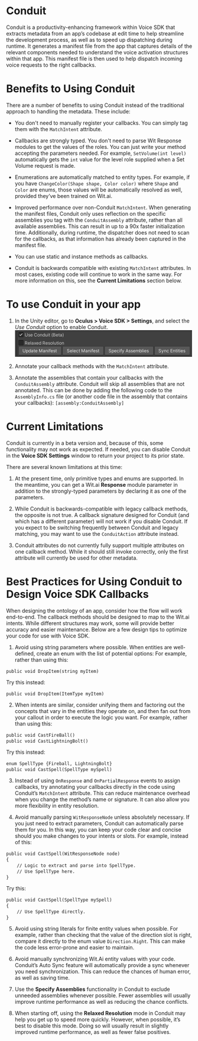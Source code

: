 # Conduit

Conduit is a productivity-enhancing framework within Voice SDK that extracts metadata from an app’s codebase at edit time to help streamline the development process, as well as to speed up dispatching during runtime. It generates a manifest file from the app that captures details of the relevant components needed to understand the voice activation structures within that app. This manifest file is then used to help dispatch incoming voice requests to the right callbacks.

# Benefits to Using Conduit

There are a number of benefits to using Conduit instead of the traditional approach to handling the metadata. These include:

* You don't need to manually register your callbacks. You can simply tag them with the `MatchIntent` attribute.

* Callbacks are strongly typed. You don't need to parse Wit Response modules to get the values of the roles. You can just write your method accepting the parameters needed. For example, `SetVolume(int level)` automatically gets the `int` value for the level role supplied when a Set Volume request is made.

* Enumerations are automatically matched to entity types. For example, if you have `ChangeColor(Shape shape, Color color)` where `Shape` and `Color` are enums, those values will be automatically resolved as well, provided they’ve been trained on Wit.ai.

* Improved performance over non-Conduit `MatchIntent`. When generating the manifest files, Conduit only uses reflection on the specific assemblies you tag with the `ConduitAssembly` attribute, rather than all available assemblies. This can result in up to a 90x faster initialization time. Additionally, during runtime, the dispatcher does not need to scan for the callbacks, as that information has already been captured in the manifest file.

* You can use static and instance methods as callbacks.

* Conduit is backwards compatible with existing `MatchIntent` attributes. In most cases, existing code will continue to work in the same way. For more information on this, see the **Current Limitations** section below.

# To use Conduit in your app

1. In the Unity editor, go to **Oculus > Voice SDK > Settings**, and select the *Use Conduit* option to enable Conduit.
![image](Images/UseConduitCheckbox.png)
2. Annotate your callback methods with the `MatchIntent` attribute.

3. Annotate the assemblies that contain your callbacks with the `ConduitAssembly` attribute. Conduit will skip all assemblies that are not annotated. This can be done by adding the following code to the `AssemblyInfo.cs` file (or another code file in the assembly that contains your callbacks): `[assembly:ConduitAssembly]`

# Current Limitations

Conduit is currently in a beta version and, because of this, some functionality may not work as expected. If needed, you can disable Conduit in the **Voice SDK Settings** window to return your project to its prior state.

There are several known limitations at this time:

1. At the present time, only primitive types and enums are supported. In the meantime, you can get a Wit.ai **Response** module parameter in addition to the strongly-typed parameters by declaring it as one of the parameters.

2. While Conduit is backwards-compatible with legacy callback methods, the opposite is not true. A callback signature designed for Conduit (and which has a different parameter) will not work if you disable Conduit. If you expect to be switching frequently between Conduit and legacy matching, you may want to use the `ConduitAction` attribute instead.

3. Conduit attributes do not currently fully support multiple attributes on one callback method. While it should still invoke correctly, only the first attribute will currently be used for other metadata.

# Best Practices for Using Conduit to Design Voice SDK Callbacks

When designing the ontology of an app, consider how the flow will work end-to-end. The callback methods should be designed to map to the Wit.ai intents. While different structures may work, some will provide better accuracy and easier maintenance. Below are a few design tips to optimize your code for use with Voice SDK.

1. Avoid using string parameters where possible. When entities are well-defined, create an enum with the list of potential options: For example, rather than using this:

```
public void DropItem(string myItem)
```
Try this instead:

```
public void DropItem(ItemType myItem)
```
2. When intents are similar, consider unifying them and factoring out the concepts that vary in the entities they operate on, and then fan out from your callout in order to execute the logic you want. For example, rather than using this:

```
public void CastFireBall()
public void CastLightningBolt()
```
Try this instead:

```
enum SpellType {Fireball, LightningBolt}
public void CastSpell(SpellType mySpell)
```
3. Instead of using `OnResponse` and `OnPartialResponse` events to assign callbacks, try annotating your callbacks directly in the code using Conduit’s `MatchIntent` attribute. This can reduce maintenance overhead when you change the method’s name or signature. It can also allow you more flexibility in entity resolution.

4. Avoid manually parsing `WitResponseNode` unless absolutely necessary. If you just need to extract parameters, Conduit can automatically parse them for you. In this way, you can keep your code clear and concise should you make changes to your intents or slots. For example, instead of this:

```
public void CastSpell(WitResponseNode node)
{
    // Logic to extract and parse into SpellType.
    // Use SpellType here.
}
```
Try this:

```
public void CastSpell(SpellType mySpell)
{
    // Use SpellType directly.
}
```
5. Avoid using string literals for finite entity values when possible. For example, rather than checking that the value of the direction slot is right, compare it directly to the enum value `Direction.Right`. This can make the code less error-prone and easier to maintain.

6. Avoid manually synchronizing Wit.Ai entity values with your code. Conduit’s Auto Sync feature will automatically provide a sync whenever you need synchronization. This can reduce the chances of human error, as well as saving time.

7. Use the **Specify Assemblies** functionality in Conduit to exclude unneeded assemblies whenever possible. Fewer assemblies will usually improve runtime performance as well as reducing the chance conflicts.

8. When starting off, using the **Relaxed Resolution** mode in Conduit may help you get up to speed more quickly. However, when possible, it’s best to disable this mode. Doing so will usually result in slightly improved runtime performance, as well as fewer false positives.
